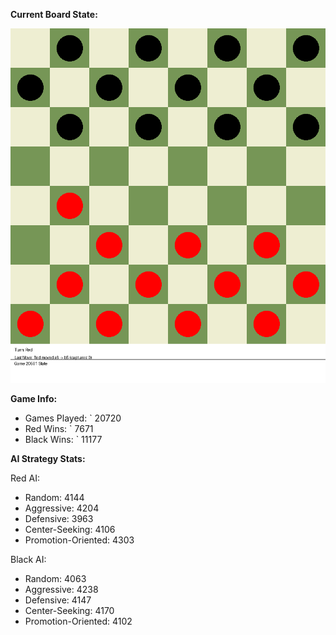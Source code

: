 
**Current Board State:**  
<!-- START_GIF -->
![Checkers Game](./checkers_game.gif)
<!-- END_GIF -->

**Game Info:**  
- Games Played: `<!-- GAMES_PLAYED --> 20720
- Red Wins: `<!-- RED_WINS --> 7671
- Black Wins: `<!-- BLACK_WINS --> 11177

<!-- AI_STATS -->
**AI Strategy Stats:**

Red AI:
- Random: 4144
- Aggressive: 4204
- Defensive: 3963
- Center-Seeking: 4106
- Promotion-Oriented: 4303

Black AI:
- Random: 4063
- Aggressive: 4238
- Defensive: 4147
- Center-Seeking: 4170
- Promotion-Oriented: 4102
